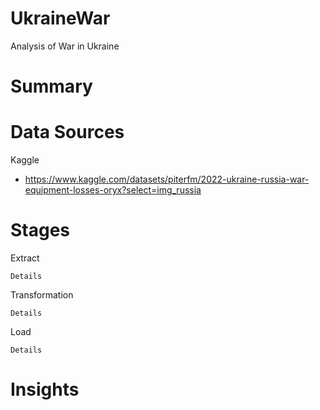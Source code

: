 # UkraineWar
Analysis of War in Ukraine


# Summary 

# Data Sources

Kaggle

- https://www.kaggle.com/datasets/piterfm/2022-ukraine-russia-war-equipment-losses-oryx?select=img_russia


# Stages

Extract

    Details

Transformation 

    Details



Load 

    Details


# Insights